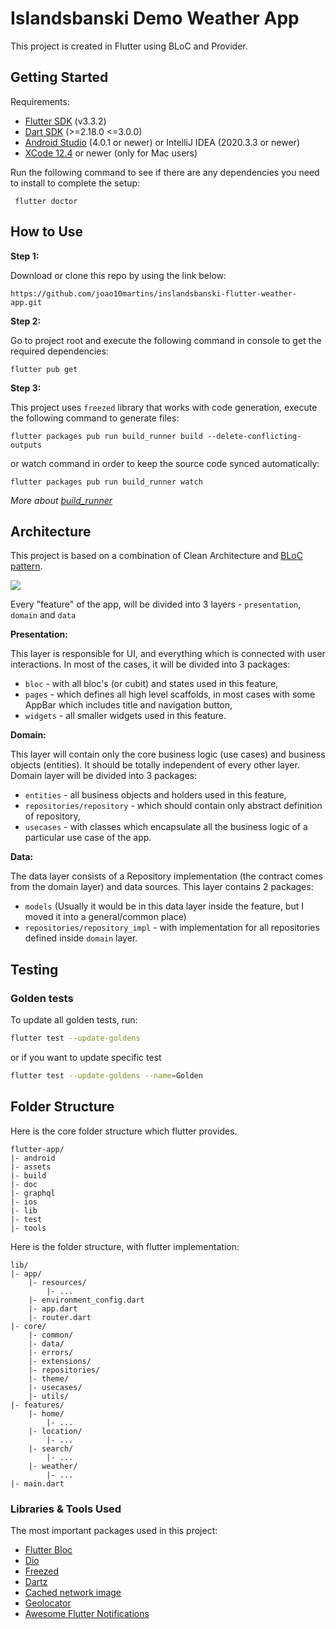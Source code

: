# Islandsbanski Demo Weather App

This project is created in Flutter using BLoC and Provider.

## Getting Started

Requirements:
- [Flutter SDK](https://flutter.dev/docs/get-started/install) (v3.3.2)
- [Dart SDK](https://dart.dev/get-dart) (>=2.18.0 <=3.0.0)
- [Android Studio](https://developer.android.com/studio) (4.0.1 or newer) or IntelliJ IDEA (2020.3.3 or newer)
- [XCode 12.4](https://developer.apple.com/xcode/) or newer (only for Mac users)

Run the following command to see if there are any dependencies you need to install to complete the setup:
```shell
 flutter doctor
```

## How to Use

**Step 1:**

Download or clone this repo by using the link below:

```
https://github.com/joao10martins/inslandsbanski-flutter-weather-app.git
```

**Step 2:**

Go to project root and execute the following command in console to get the required dependencies:

```
flutter pub get 
```

**Step 3:**

This project uses `freezed` library that works with code generation, execute the following command to generate files:

```
flutter packages pub run build_runner build --delete-conflicting-outputs
```

or watch command in order to keep the source code synced automatically:

```
flutter packages pub run build_runner watch
```

*More about [build_runner](https://dart.dev/tools/build_runner)*


## Architecture

This project is based on a combination of Clean Architecture and [BLoC pattern](https://bloclibrary.dev/#/).

![](https://i0.wp.com/resocoder.com/wp-content/uploads/2019/08/Clean-Architecture-Flutter-Diagram.png?w=556&ssl=1)

Every "feature" of the app, will be divided into 3 layers - `presentation`, `domain` and `data`

**Presentation:**

This layer is responsible for UI, and everything which is connected with user interactions.
In most of the cases, it will be divided into 3 packages:
* `bloc` - with all bloc's (or cubit) and states used in this feature,
* `pages` - which defines all high level scaffolds, in most cases with some AppBar which includes title and navigation button,
* `widgets` - all smaller widgets used in this feature.

**Domain:**

This layer will contain only the core business logic (use cases) and business objects (entities). It should be totally independent of every other layer.
Domain layer will be divided into 3 packages:
* `entities` - all business objects and holders used in this feature,
* `repositories/repository` - which should contain only abstract definition of repository,
* `usecases` - with classes which encapsulate all the business logic of a particular use case of the app.

**Data:**

The data layer consists of a Repository implementation (the contract comes from the domain layer) and data sources.
This layer contains 2 packages:
* `models` (Usually it would be in this data layer inside the feature, but I moved it into a general/common place)
* `repositories/repository_impl` - with implementation for all repositories defined inside `domain` layer.

## Testing

### Golden tests
To update all golden tests, run:
```sh
flutter test --update-goldens
```
or if you want to update specific test
```sh
flutter test --update-goldens --name=Golden
```

## Folder Structure

Here is the core folder structure which flutter provides.

```
flutter-app/
|- android
|- assets
|- build
|- doc
|- graphql
|- ios
|- lib
|- test
|- tools
```

Here is the folder structure, with flutter implementation:

```
lib/
|- app/
    |- resources/
        |- ...
    |- environment_config.dart
    |- app.dart
    |- router.dart
|- core/
    |- common/
    |- data/
    |- errors/
    |- extensions/
    |- repositories/
    |- theme/
    |- usecases/
    |- utils/
|- features/
    |- home/
        |- ...
    |- location/
        |- ...
    |- search/
        |- ...
    |- weather/
        |- ...
|- main.dart
```

### Libraries & Tools Used

The most important packages used in this project:

* [Flutter Bloc](https://pub.dev/packages/flutter_bloc)
* [Dio](https://pub.dev/packages/dio)
* [Freezed](https://pub.dev/packages/freezed)
* [Dartz](https://pub.dev/packages/dartz)
* [Cached network image](https://pub.dev/packages/cached_network_image)
* [Geolocator](https://pub.dev/packages/geolocator/)
* [Awesome Flutter Notifications](https://pub.dev/packages/awesome_notifications#scheduling-a-notification)